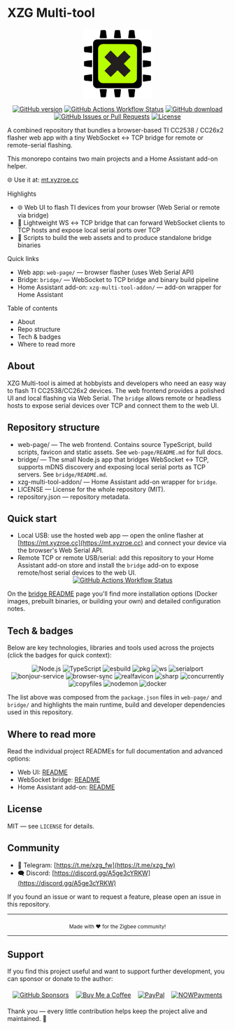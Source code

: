 # XZG Multi-tool

<div align="center">
  <img src="web-page/favicon/logo.png" alt="XZG Multi-tool" style="height:160px; margin-bottom:12px;" />
</div>

<div align="center"> 
<a href="https://github.com/xyzroe/bridge/releases"><img src="https://img.shields.io/github/release/xyzroe/bridge.svg" alt="GitHub version"></img></a>
<a href="https://github.com/xyzroe/bridge/actions/workflows/build-binaries.yml"><img src="https://img.shields.io/github/actions/workflow/status/xyzroe/bridge/build-binaries.yml" alt="GitHub Actions Workflow Status"></img></a>
<a href="https://github.com/xyzroe/bridge/releases/latest"><img src="https://img.shields.io/github/downloads/xyzroe/bridge/total.svg" alt="GitHub download"></img></a>
<a href="https://github.com/xyzroe/bridge/issues"><img src="https://img.shields.io/github/issues/xyzroe/bridge" alt="GitHub Issues or Pull Requests"></img></a>
<a href="LICENSE"><img src="https://img.shields.io/github/license/xyzroe/bridge.svg" alt="License"></img></a>
</div>

A combined repository that bundles a browser-based TI CC2538 / CC26x2 flasher web app with a tiny WebSocket ↔ TCP bridge for remote or remote-serial flashing.

This monorepo contains two main projects and a Home Assistant add-on helper.

🌐 Use it at: [mt.xyzroe.cc](https://mt.xyzroe.cc)

Highlights

- 🌐 Web UI to flash TI devices from your browser (Web Serial or remote via bridge)
- 🔌 Lightweight WS ↔ TCP bridge that can forward WebSocket clients to TCP hosts and expose local serial ports over TCP
- 🧰 Scripts to build the web assets and to produce standalone bridge binaries

Quick links

- Web app: `web-page/` — browser flasher (uses Web Serial API)
- Bridge: `bridge/` — WebSocket to TCP bridge and binary build pipeline
- Home Assistant add-on: `xzg-multi-tool-addon/` — add-on wrapper for Home Assistant

Table of contents

- About
- Repo structure
- Tech & badges
- Where to read more

## About

XZG Multi-tool is aimed at hobbyists and developers who need an easy way to flash TI CC2538/CC26x2 devices. The web frontend provides a polished UI and local flashing via Web Serial. The `bridge` allows remote or headless hosts to expose serial devices over TCP and connect them to the web UI.

## Repository structure

- web-page/ — The web frontend. Contains source TypeScript, build scripts, favicon and static assets. See `web-page/README.md` for full docs.
- bridge/ — The small Node.js app that bridges WebSocket ↔ TCP, supports mDNS discovery and exposing local serial ports as TCP servers. See `bridge/README.md`.
- xzg-multi-tool-addon/ — Home Assistant add-on wrapper for `bridge`.
- LICENSE — License for the whole repository (MIT).
- repository.json — repository metadata.

## Quick start

- Local USB: use the hosted web app — open the online flasher at [https://mt.xyzroe.cc](https://mt.xyzroe.cc) and connect your device via the browser's Web Serial API.
- Remote TCP or remote USB/serial: add this repository to your Home Assistant add-on store and install the `bridge` add-on to expose remote/host serial devices to the web UI.
  <div align="center"> 
  <a alt="Open your Home Assistant instance and show the add add-on repository dialog with a specific repository URL pre-filled." href="https://my.home-assistant.io/redirect/supervisor_add_addon_repository/?repository_url=https%3A%2F%2Fgithub.com%2Fxyzroe%2Fbridge"><img src="https://my.home-assistant.io/badges/supervisor_add_addon_repository.svg" alt="GitHub Actions Workflow Status"></img></a>
  </div>

On the [bridge README](bridge/README.md) page you'll find more installation options (Docker images, prebuilt binaries, or building your own) and detailed configuration notes.

## Tech & badges

Below are key technologies, libraries and tools used across the projects (click the badges for quick context):

<div align="center">
  <img src="https://img.shields.io/badge/Node.js-%3E%3D20.18.0-brightgreen" alt="Node.js" />
  <img src="https://img.shields.io/badge/TypeScript-%5E5.5-blue" alt="TypeScript" />
  <img src="https://img.shields.io/badge/esbuild-%3E%3D0.23.0-purple" alt="esbuild" />
  <img src="https://img.shields.io/badge/pkg-for_binaries-lightgrey" alt="pkg" />
  <img src="https://img.shields.io/badge/ws-WebSocket-orange" alt="ws" />
  <img src="https://img.shields.io/badge/serialport-native-red" alt="serialport" />
  <img src="https://img.shields.io/badge/bonjour-service-mdns-yellow" alt="bonjour-service" />
  <img src="https://img.shields.io/badge/browser--sync-dev_server-blue" alt="browser-sync" />
  <img src="https://img.shields.io/badge/realfavicon-fav_gen-lightblue" alt="realfavicon" />
  <img src="https://img.shields.io/badge/sharp-image_processing-teal" alt="sharp" />
  <img src="https://img.shields.io/badge/concurrently-dev_helpers-grey" alt="concurrently" />
  <img src="https://img.shields.io/badge/copyfiles-static_copy-grey" alt="copyfiles" />
  <img src="https://img.shields.io/badge/nodemon-dev_watch-red" alt="nodemon" />
  <img src="https://img.shields.io/badge/Docker-container-blue" alt="docker" />
</div>

The list above was composed from the `package.json` files in `web-page/` and `bridge/` and highlights the main runtime, build and developer dependencies used in this repository.

## Where to read more

Read the individual project READMEs for full documentation and advanced options:

- Web UI: [README](web-page/README.md)
- WebSocket bridge: [README](bridge/README.md)
- Home Assistant add-on: [README](xzg-multi-tool-addon/README.md)

## License

MIT — see `LICENSE` for details.

## Community

- 💬 Telegram: [https://t.me/xzg_fw](https://t.me/xzg_fw)
- 🗨️ Discord: [https://discord.gg/A5ge3cYRKW](https://discord.gg/A5ge3cYRKW)

If you found an issue or want to request a feature, please open an issue in this repository.

---

<div align="center">
  <sub>Made with <span aria-hidden="true">❤️</span> for the Zigbee community!</sub>
</div>
  
---

## Support

If you find this project useful and want to support further development, you can sponsor or donate to the author:

<div align="center">
  <a href="https://github.com/xyzroe" title="GitHub Sponsors"><img alt="GitHub Sponsors" src="https://img.shields.io/github/sponsors/xyzroe" style="margin:6px;"/></a>
  <a href="https://www.buymeacoffee.com/xyzroe" title="Buy Me a Coffee"><img alt="Buy Me a Coffee" src="https://img.shields.io/badge/Buy%20me%20a%20coffee-%23FFDD00.svg?logo=buy-me-a-coffee&logoColor=black" style="margin:6px;"/></a>
  <a href="https://www.paypal.com/paypalme/xyzroe" title="PayPal Me"><img alt="PayPal" src="https://img.shields.io/badge/PayPal-Donate-blue.svg?logo=paypal" style="margin:6px;"/></a>
  <a href="https://nowpayments.io/donation/xyzroe" title="Crypto donation via NOWPayments"><img alt="NOWPayments" src="https://img.shields.io/badge/Crypto-NOWPayments-purple.svg?logo=bitcoin" style="margin:6px;"/></a>
</div>

Thank you — every little contribution helps keep the project alive and maintained. 🙏
